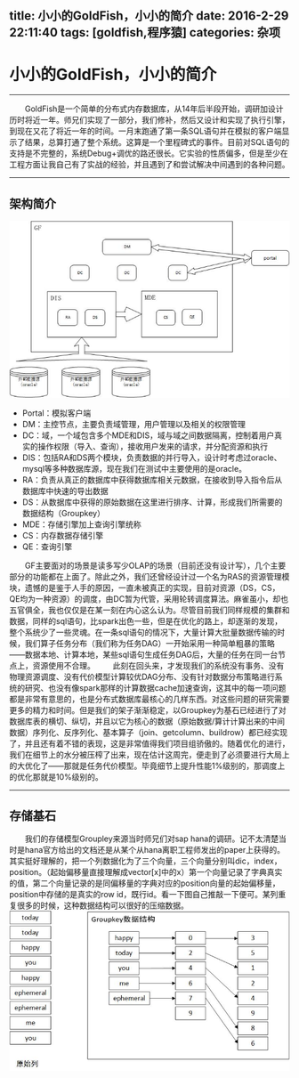 ﻿title: 小小的GoldFish，小小的简介
date: 2016-2-29 22:11:40
tags: [goldfish,程序猿]
categories: 杂项
---
# 小小的GoldFish，小小的简介


---

&emsp;&emsp;GoldFish是一个简单的分布式内存数据库，从14年后半段开始，调研加设计历时将近一年。师兄们实现了一部分，我们修补，然后又设计和实现了执行引擎，到现在又花了将近一年的时间。一月末跑通了第一条SQL语句并在模拟的客户端显示了结果，总算打通了整个系统。这算是一个里程碑式的事件。目前对SQL语句的支持是不完整的，系统Debug+调优的路还很长。它实验的性质偏多，但是至少在工程方面让我自己有了实战的经验，并且遇到了和尝试解决中间遇到的各种问题。
***
## 架构简介
![架构图](/images/gf.jpg)

* Portal：模拟客户端
* DM：主控节点，主要负责域管理，用户管理以及相关的权限管理
* DC：域，一个域包含多个MDE和DIS，域与域之间数据隔离，控制着用户真实的操作权限（导入、查询），接收用户发来的请求，并分配资源和执行
* DIS：包括RA和DS两个模块，负责数据的并行导入，设计时考虑过oracle、mysql等多种数据库源，现在我们在测试中主要使用的是oracle。
 * RA：负责从真正的数据库中获得数据库相关元数据，在接收到导入指令后从数据库中快速的导出数据
 * DS：从数据库中获得的原始数据在这里进行排序、计算，形成我们所需要的数据结构（Groupkey）
* MDE：存储引擎加上查询引擎统称
 * CS：内存数据存储引擎
 * QE：查询引擎

&emsp;&emsp;GF主要面对的场景是读多写少OLAP的场景（目前还没有设计写），几个主要部分的功能都在上面了。除此之外，我们还曾经设计过一个名为RAS的资源管理模块，遗憾的是鉴于人手的原因，一直未被真正的实现，目前对资源（DS，CS，QE均为一种资源）的调度，由DC暂为代管，采用轮转调度算法。麻雀虽小，却也五官俱全，我也仅仅是在某一刻在内心这么认为。尽管目前我们同样规模的集群和数据，同样的sql语句，比spark出色一些，但是在优化的路上，却逐渐的发现，整个系统少了一些灵魂。在一条sql语句的情况下，大量计算大批量数据传输的时候，我们算子任务分布（我们称为任务DAG）一开始采用一种简单粗暴的策略——数据本地、计算本地，某些sql语句生成任务DAG后，大量的任务在同一台节点上，资源使用不合理。
&emsp;&emsp;此刻在回头来，才发现我们的系统没有事务、没有物理资源调度、没有代价模型计算较优DAG分布、没有针对数据分布策略进行系统的研究、也没有像spark那样的计算数据cache加速查询，这其中的每一项问题都是非常有意思的，也是分布式数据库最核心的几样东西。对这些问题的研究需要更多的精力和时间。但是我们的架子渐渐稳定，以Groupkey为基石已经进行了对数据库表的横切、纵切，并且以它为核心的数据（原始数据/算计计算出来的中间数据）序列化、反序列化、基本算子（join、getcolumn、buildrow）都已经实现了，并且还有着不错的表现，这是非常值得我们项目组骄傲的。随着优化的进行，我们在细节上的水分被压榨了出来，现在估计这周完，便走到了必须要进行大局上的大优化了——那就是任务代价模型。毕竟细节上提升性能1%级别的，那调度上的优化那就是10%级别的。

---

## 存储基石

&emsp;&emsp;我们的存储模型Groupley来源当时师兄们对sap hana的调研。记不太清楚当时是hana官方给出的文档还是从某个从hana离职工程师发出的paper上获得的。其实挺好理解的，把一个列数据化为了三个向量，三个向量分别叫dic，index，position。（起始偏移量直接理解成vector[x]中的x）第一个向量记录了字典真实的值，第二个向量记录的是同偏移量的字典对应的position向量的起始偏移量，position中存储的是真实的row id，既行id。看一下图自己推敲一下便可。某列重复很多的时候，这种数据结构可以很好的压缩数据。
![groupkey](/images/groupkey.jpg)
